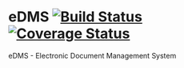 # eDMS [![Build Status](https://travis-ci.org/andela-cwekesa/eDMS.svg?branch=chore/142486373/Troubleshoot-Travis)](https://travis-ci.org/andela-cwekesa/eDMS) [![Coverage Status](https://coveralls.io/repos/github/andela-cwekesa/eDMS/badge.svg?branch=chore%2F142486373%2FTroubleshoot-Travis)](https://coveralls.io/github/andela-cwekesa/eDMS?branch=chore%2F142486373%2FTroubleshoot-Travis)
eDMS - Electronic Document Management System